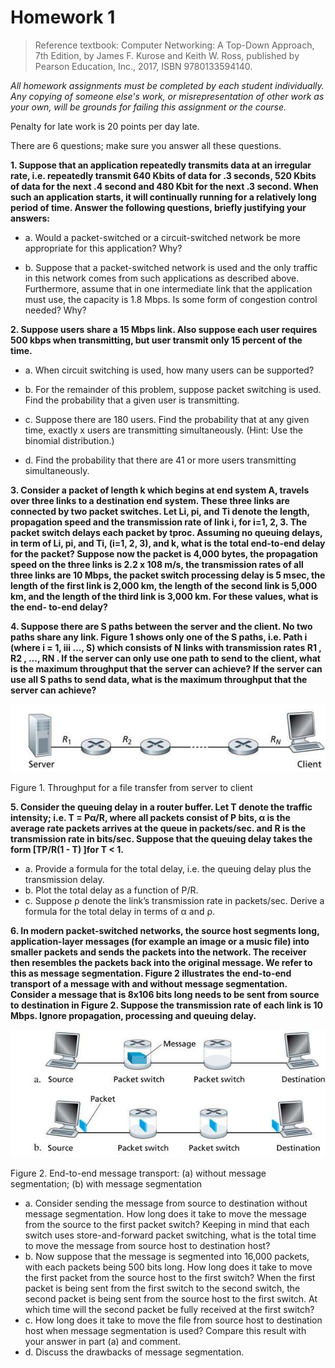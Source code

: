 # Homework 1

>Reference textbook: Computer Networking: A Top-Down Approach, 7th Edition, by James F. Kurose and Keith W. Ross, published by Pearson Education, Inc., 2017, ISBN 9780133594140.

*All homework assignments must be completed by each student individually. Any copying of someone else's work, or misrepresentation of other work as your own, will be grounds for failing this assignment or the course.*

Penalty for late work is 20 points per day late.

There are 6 questions; make sure you answer all these questions.

**1. Suppose that an application repeatedly transmits data at an irregular rate, i.e. repeatedly transmit 640 Kbits of data for .3 seconds, 520 Kbits of data for the next .4 second and 480 Kbit for the next .3 second. When such an application starts, it will continually running for a relatively long period of time. Answer the following questions, briefly justifying your answers:**

+ a. Would a packet-switched or a circuit-switched network be more appropriate for this application? Why?

+ b. Suppose that a packet-switched network is used and the only traffic in this network comes from such applications as described above. Furthermore, assume that in one intermediate link that the application must use, the capacity is 1.8 Mbps. Is some form of congestion control needed? Why?


**2. Suppose users share a 15 Mbps link. Also suppose each user requires 500 kbps when transmitting, but user transmit only 15 percent of the time.**

+ a. When circuit switching is used, how many users can be supported?

+ b. For the remainder of this problem, suppose packet switching is used. Find the probability that a given user is transmitting.

+ c. Suppose there are 180 users. Find the probability that at any given time, exactly x users are transmitting simultaneously. (Hint: Use the binomial distribution.)

+ d. Find the probability that there are 41 or more users transmitting simultaneously.

**3. Consider a packet of length k which begins at end system A, travels over three links to a destination end system. These three links are connected by two packet switches. Let Li, pi, and Ti denote the length, propagation speed and the transmission rate of link i, for i=1, 2, 3. The packet switch delays each packet by tproc. Assuming no queuing delays, in term of Li, pi, and Ti, (i=1, 2, 3), and k, what is the total end-to-end delay for the packet? Suppose now the packet is 4,000 bytes, the propagation speed on the three links is 2.2 x 108 m/s, the transmission rates of all three links are 10 Mbps, the packet switch processing delay is 5 msec, the length of the first link is 2,000 km, the length of the second link is 5,000 km, and the length of the third link is 3,000 km. For these values, what is the end- to-end delay?**



**4. Suppose there are S paths between the server and the client. No two paths share any link. Figure 1 shows only one of the S paths, i.e. Path i (where i = 1, iii ..., S) which consists of N links with transmission rates R1 , R2 , ..., RN . If the server can only use one path to send to the client, what is the maximum throughput that the server can achieve? If the server can use all S paths to send data, what is the maximum throughput that the server can achieve?**

![image](https://github.com/EthanRao/COMP-4320/blob/master/Homwork/IMG/Throughput%20for%20a%20file%20transfer%20from%20server%20to%20client.jpg)

Figure 1. Throughput for a file transfer from server to client

**5. Consider the queuing delay in a router buffer. Let T denote the traffic intensity; i.e. T = Pα/R, where all packets consist of P bits, α is the average rate packets arrives at the queue in packets/sec. and R is the transmission rate in bits/sec.
Suppose that the queuing delay takes the form [TP/R(1 - T) ]for T < 1.**

  + a. Provide a formula for the total delay, i.e. the queuing delay plus the transmission delay.
  + b. Plot the total delay as a function of P/R.
  + c. Suppose ρ denote the link’s transmission rate in packets/sec. Derive a formula for the total delay in terms of α and ρ.
  
**6. In modern packet-switched networks, the source host segments long, application-layer messages (for example an image or a music file) into smaller packets and sends the packets into the network. The receiver then resembles the packets back into the original message. We refer to this as message segmentation. Figure 2 illustrates the end-to-end transport of a message with and without message segmentation. Consider a message that is 8x106 bits long needs to be sent from source to destination in Figure 2. Suppose the transmission rate of each link is 10 Mbps. Ignore propagation, processing and queuing delay.**

![image](https://github.com/EthanRao/COMP-4320/blob/master/Homwork/IMG/End-to-end%20message%20transport.jpg)

Figure 2. End-to-end message transport: (a) without message segmentation; (b) with message segmentation

  + a. Consider sending the message from source to destination without message segmentation. How long does it take to move the message from the source to the first packet switch? Keeping in mind that each switch uses store-and-forward packet switching, what is the total time to move the message from source host to destination host?
  + b. Now suppose that the message is segmented into 16,000 packets, with each packets being 500 bits long. How long does it take to move the first packet from the source host to the first switch? When the first packet is being sent from the first switch to the second switch, the second packet is being sent from the source host to the first switch. At which time will the second packet be fully received at the first switch?
  + c. How long does it take to move the file from source host to destination host when message segmentation is used? Compare this result with your answer in part (a) and comment.
  + d. Discuss the drawbacks of message segmentation.




